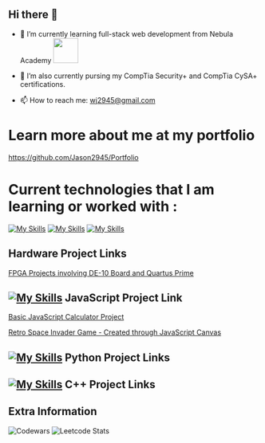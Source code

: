## Hi there 👋

- 🌱 I’m currently learning full-stack web development from Nebula Academy [<img src ="https://github.com/Jason2945/Jason2945/assets/86026175/455599f8-83df-4516-bf87-c314558928f5" width="50">](https://www.nebulaacademy.com/)
- 🌱 I’m also currently pursing my CompTia Security+ and CompTia CySA+ certifications.

- 📫 How to reach me: wj2945@gmail.com

# Learn more about me at my portfolio
https://github.com/Jason2945/Portfolio

# Current technologies that I am learning or worked with :
[![My Skills](https://skillicons.dev/icons?i=nodejs,js,html,css,react,visualstudio)](https://skillicons.dev)
[![My Skills](https://skillicons.dev/icons?i=cpp,django,flask)](https://skillicons.dev)
[![My Skills](https://skillicons.dev/icons?i=arduino,matlab)](https://skillicons.dev)


## Hardware Project Links
[FPGA Projects involving DE-10 Board and Quartus Prime](https://github.com/Jason2945/FPGA_VHDL_DE10-Standard-Board)

## [![My Skills](https://skillicons.dev/icons?i=js)](https://skillicons.dev) JavaScript Project Link
[Basic JavaScript Calculator Project](https://github.com/Jason2945/JS_Calculator)

[Retro Space Invader Game - Created through JavaScript Canvas](https://github.com/Jason2945/Space_Invader_JS)

## [![My Skills](https://skillicons.dev/icons?i=python)](https://skillicons.dev) Python Project Links

## [![My Skills](https://skillicons.dev/icons?i=cpp)](https://skillicons.dev) C++ Project Links

## Extra Information
![Codewars](https://github.r2v.ch/codewars?user=Jason2945) 
![Leetcode Stats](https://leetcard.jacoblin.cool/wj2945)
